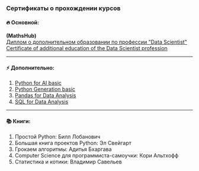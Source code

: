 ### Сертификаты о прохождении курсов
#### 🔥 Основной: 
**(MathsHub)**  
[Диплом о дополнительном образовании по профессии "Data Scientist"](https://github.com/sergigusev/Data_Science_studying/blob/main/IT_certificates/Gusev_Sergei%20-%20Data%20Science(Mathshub)%20.pdf)  
[Certificate of additional education of the Data Scientist profession](https://github.com/sergigusev/Data_Science_studying/blob/main/IT_certificates/Gusev_Sergei%20-%20Data%20Science(Mathshub)_ENG.pdf)
_______________________________________________

#### ⚡ Дополнительно:
1. [Python for AI basic](https://github.com/sergigusev/Data_Science_studying/blob/main/IT_certificates/python%20for%20AI%20basic.pdf)
2. [Python Generation basic](https://github.com/sergigusev/Data_Science_studying/blob/main/IT_certificates/Python%20Generation%20basic.pdf)
3. [Pandas for Data Analysis](https://github.com/sergigusev/Data_Science_studying/blob/main/IT_certificates/Pandas%20for%20Data%20Analysis.pdf)
4. [SQL for Data Analysis](https://github.com/sergigusev/Data_Science_studying/blob/main/IT_certificates/SQL%20for%20Data%20Analysis.pdf)
______________________________
#### 📚 Книги:
1. Простой Python: Билл Лобанович
2. Большая книга проектов Python: Эл Свейгарт
3. Грокаем алгоритмы: Адитья Бхаргава
4. Computer Science для программиста-самоучки: Кори Альтхофф
5. Статистика и котики: Владимир Савельев

